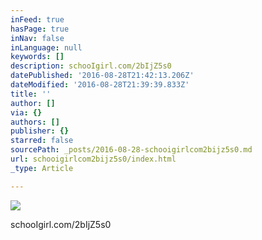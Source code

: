 ```yaml
---
inFeed: true
hasPage: true
inNav: false
inLanguage: null
keywords: []
description: schooIgirl.com/2bIjZ5s0
datePublished: '2016-08-28T21:42:13.206Z'
dateModified: '2016-08-28T21:39:39.833Z'
title: ''
author: []
via: {}
authors: []
publisher: {}
starred: false
sourcePath: _posts/2016-08-28-schooigirlcom2bijz5s0.md
url: schooigirlcom2bijz5s0/index.html
_type: Article

---
```

![](https://the-grid-user-content.s3-us-west-2.amazonaws.com/7099370e-d38b-43fd-b261-13fb487c92da.jpg)

schooIgirl.com/2bIjZ5s0